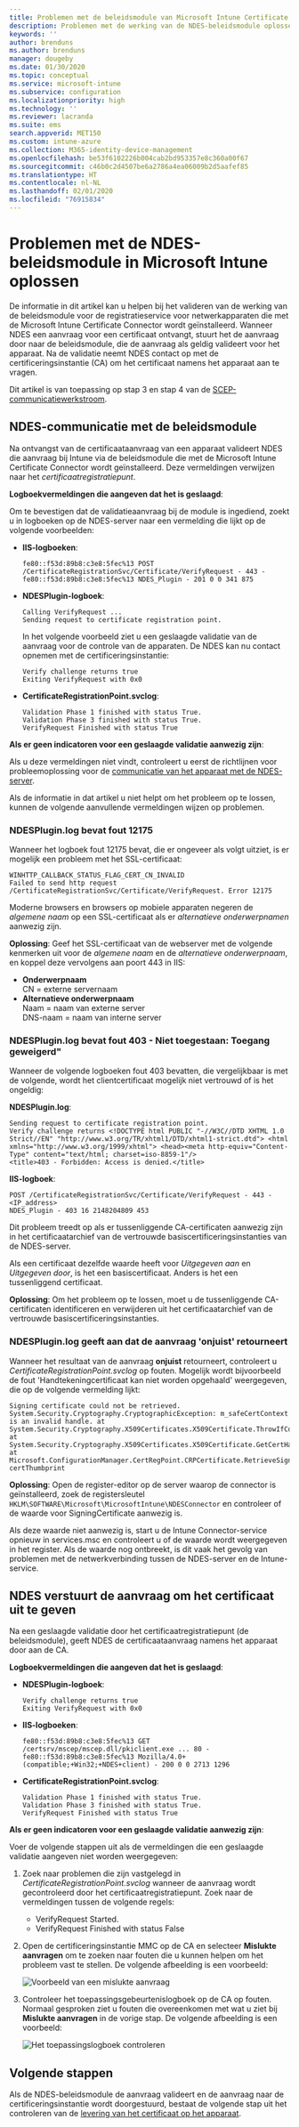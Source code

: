 ```yaml
---
title: Problemen met de beleidsmodule van Microsoft Intune Certificate Connector oplossen | Microsoft Docs
description: Problemen met de werking van de NDES-beleidsmodule oplossen wanneer in de module een certificaataanvraag wordt verwerkt wanneer u SCEP-certificaatprofielen gebruikt voor het implementeren van certificaten met Intune.
keywords: ''
author: brenduns
ms.author: brenduns
manager: dougeby
ms.date: 01/30/2020
ms.topic: conceptual
ms.service: microsoft-intune
ms.subservice: configuration
ms.localizationpriority: high
ms.technology: ''
ms.reviewer: lacranda
ms.suite: ems
search.appverid: MET150
ms.custom: intune-azure
ms.collection: M365-identity-device-management
ms.openlocfilehash: be53f6102226b004cab2bd953357e8c360a00f67
ms.sourcegitcommit: c46b0c2d4507be6a2786a4ea06009b2d5aafef85
ms.translationtype: HT
ms.contentlocale: nl-NL
ms.lasthandoff: 02/01/2020
ms.locfileid: "76915834"
---
```

# <a name="troubleshoot-the-ndes-policy-module-in-microsoft-intune"></a>Problemen met de NDES-beleidsmodule in Microsoft Intune oplossen

De informatie in dit artikel kan u helpen bij het valideren van de werking van de beleidsmodule voor de registratieservice voor netwerkapparaten die met de Microsoft Intune Certificate Connector wordt geïnstalleerd. Wanneer NDES een aanvraag voor een certificaat ontvangt, stuurt het de aanvraag door naar de beleidsmodule, die de aanvraag als geldig valideert voor het apparaat. Na de validatie neemt NDES contact op met de certificeringsinstantie (CA) om het certificaat namens het apparaat aan te vragen.

Dit artikel is van toepassing op stap 3 en stap 4 van de [SCEP-communicatiewerkstroom](troubleshoot-scep-certificate-profiles.md).

## <a name="ndes-communication-to-the-policy-module"></a>NDES-communicatie met de beleidsmodule

Na ontvangst van de certificaataanvraag van een apparaat valideert NDES die aanvraag bij Intune via de beleidsmodule die met de Microsoft Intune Certificate Connector wordt geïnstalleerd. Deze vermeldingen verwijzen naar het *certificaatregistratiepunt*.

**Logboekvermeldingen die aangeven dat het is geslaagd**:

Om te bevestigen dat de validatieaanvraag bij de module is ingediend, zoekt u in logboeken op de NDES-server naar een vermelding die lijkt op de volgende voorbeelden:

- **IIS-logboeken**:

  ```
  fe80::f53d:89b8:c3e8:5fec%13 POST /CertificateRegistrationSvc/Certificate/VerifyRequest - 443 - 
  fe80::f53d:89b8:c3e8:5fec%13 NDES_Plugin - 201 0 0 341 875
  ```

- **NDESPlugin-logboek**:

  ```
  Calling VerifyRequest ...  
  Sending request to certificate registration point.
  ```

  In het volgende voorbeeld ziet u een geslaagde validatie van de aanvraag voor de controle van de apparaten. De NDES kan nu contact opnemen met de certificeringsinstantie:

  ```
  Verify challenge returns true
  Exiting VerifyRequest with 0x0
  ```

- **CertificateRegistrationPoint.svclog**:

  `Validation Phase 1 finished with status True.`  
  `Validation Phase 3 finished with status True.`  
  `VerifyRequest Finished with status True`


**Als er geen indicatoren voor een geslaagde validatie aanwezig zijn**:

Als u deze vermeldingen niet vindt, controleert u eerst de richtlijnen voor probleemoplossing voor de [communicatie van het apparaat met de NDES-server](troubleshoot-scep-certificate-device-to-ndes.md#troubleshoot-common-errors).

Als de informatie in dat artikel u niet helpt om het probleem op te lossen, kunnen de volgende aanvullende vermeldingen wijzen op problemen.

### <a name="ndespluginlog-contains-an-error-12175"></a>NDESPlugin.log bevat fout 12175

Wanneer het logboek fout 12175 bevat, die er ongeveer als volgt uitziet, is er mogelijk een probleem met het SSL-certificaat:

```
WINHTTP_CALLBACK_STATUS_FLAG_CERT_CN_INVALID
Failed to send http request /CertificateRegistrationSvc/Certificate/VerifyRequest. Error 12175
```

Moderne browsers en browsers op mobiele apparaten negeren de *algemene naam* op een SSL-certificaat als er *alternatieve onderwerpnamen* aanwezig zijn.

**Oplossing**:  Geef het SSL-certificaat van de webserver met de volgende kenmerken uit voor de *algemene naam* en de *alternatieve onderwerpnaam*, en koppel deze vervolgens aan poort 443 in IIS:

  - **Onderwerpnaam**  
    CN = externe servernaam
  - **Alternatieve onderwerpnaam**  
     Naam = naam van externe server  
     DNS-naam = naam van interne server

### <a name="ndespluginlog-contains-an-error-403--forbidden-access-is-denied"></a>NDESPlugin.log bevat fout 403 - Niet toegestaan: Toegang geweigerd"

Wanneer de volgende logboeken fout 403 bevatten, die vergelijkbaar is met de volgende, wordt het clientcertificaat mogelijk niet vertrouwd of is het ongeldig:

**NDESPlugin.log**:

```
Sending request to certificate registration point.
Verify challenge returns <!DOCTYPE html PUBLIC "-//W3C//DTD XHTML 1.0 Strict//EN" "http://www.w3.org/TR/xhtml1/DTD/xhtml1-strict.dtd"> <html xmlns="http://www.w3.org/1999/xhtml"> <head><meta http-equiv="Content-Type" content="text/html; charset=iso-8859-1"/>
<title>403 - Forbidden: Access is denied.</title>
```

**IIS-logboek**:

```
POST /CertificateRegistrationSvc/Certificate/VerifyRequest - 443 -<IP_address>
NDES_Plugin - 403 16 2148204809 453  
```

Dit probleem treedt op als er tussenliggende CA-certificaten aanwezig zijn in het certificaatarchief van de vertrouwde basiscertificeringsinstanties van de NDES-server.

Als een certificaat dezelfde waarde heeft voor *Uitgegeven aan* en *Uitgegeven door*, is het een basiscertificaat. Anders is het een tussenliggend certificaat.

**Oplossing**: Om het probleem op te lossen, moet u de tussenliggende CA-certificaten identificeren en verwijderen uit het certificaatarchief van de vertrouwde basiscertificeringsinstanties.

### <a name="ndespluginlog-indicates-the-challenge-returns-false"></a>NDESPlugin.log geeft aan dat de aanvraag 'onjuist' retourneert

Wanneer het resultaat van de aanvraag **onjuist** retourneert, controleert u *CertificateRegistrationPoint.svclog* op fouten. Mogelijk wordt bijvoorbeeld de fout 'Handtekeningcertificaat kan niet worden opgehaald' weergegeven, die op de volgende vermelding lijkt:

```
Signing certificate could not be retrieved. System.Security.Cryptography.CryptographicException: m_safeCertContext is an invalid handle. at System.Security.Cryptography.X509Certificates.X509Certificate.ThrowIfContextInvalid() at System.Security.Cryptography.X509Certificates.X509Certificate.GetCertHashString() at Microsoft.ConfigurationManager.CertRegPoint.CRPCertificate.RetrieveSigningCert(String certThumbprint
```

**Oplossing**: Open de register-editor op de server waarop de connector is geïnstalleerd, zoek de registersleutel `HKLM\SOFTWARE\Microsoft\MicrosoftIntune\NDESConnector` en controleer of de waarde voor SigningCertificate aanwezig is.

Als deze waarde niet aanwezig is, start u de Intune Connector-service opnieuw in services.msc en controleert u of de waarde wordt weergegeven in het register. Als de waarde nog ontbreekt, is dit vaak het gevolg van problemen met de netwerkverbinding tussen de NDES-server en de Intune-service.

## <a name="ndes-passes-the-request-to-issue-the-certificate"></a>NDES verstuurt de aanvraag om het certificaat uit te geven

Na een geslaagde validatie door het certificaatregistratiepunt (de beleidsmodule), geeft NDES de certificaataanvraag namens het apparaat door aan de CA.

**Logboekvermeldingen die aangeven dat het is geslaagd**:

- **NDESPlugin-logboek**:

  ```
  Verify challenge returns true
  Exiting VerifyRequest with 0x0
  ```

- **IIS-logboeken**:

  ```
  fe80::f53d:89b8:c3e8:5fec%13 GET /certsrv/mscep/mscep.dll/pkiclient.exe ... 80 - 
  fe80::f53d:89b8:c3e8:5fec%13 Mozilla/4.0+(compatible;+Win32;+NDES+client) - 200 0 0 2713 1296
  ```

- **CertificateRegistrationPoint.svclog**:

  `Validation Phase 1 finished with status True.`  
  `Validation Phase 3 finished with status True.`  
  `VerifyRequest Finished with status True`

**Als er geen indicatoren voor een geslaagde validatie aanwezig zijn**:

Voer de volgende stappen uit als de vermeldingen die een geslaagde validatie aangeven niet worden weergegeven:

1. Zoek naar problemen die zijn vastgelegd in *CertificateRegistrationPoint.svclog* wanneer de aanvraag wordt gecontroleerd door het certificaatregistratiepunt. Zoek naar de vermeldingen tussen de volgende regels:

   - VerifyRequest Started.
   - VerifyRequest Finished with status False

2. Open de certificeringsinstantie MMC op de CA en selecteer **Mislukte aanvragen** om te zoeken naar fouten die u kunnen helpen om het probleem vast te stellen. De volgende afbeelding is een voorbeeld:

   ![Voorbeeld van een mislukte aanvraag](../protect/media/troubleshoot-scep-certificate-ndes-policy-module/failed-requests.png)

3. Controleer het toepassingsgebeurtenislogboek op de CA op fouten. Normaal gesproken ziet u fouten die overeenkomen met wat u ziet bij **Mislukte aanvragen** in de vorige stap. De volgende afbeelding is een voorbeeld:

   ![Het toepassingslogboek controleren](../protect/media/troubleshoot-scep-certificate-ndes-policy-module/application-log-errors.png)

## <a name="next-steps"></a>Volgende stappen

Als de NDES-beleidsmodule de aanvraag valideert en de aanvraag naar de certificeringsinstantie wordt doorgestuurd, bestaat de volgende stap uit het controleren van de [levering van het certificaat op het apparaat](troubleshoot-scep-certificate-delivery.md).
